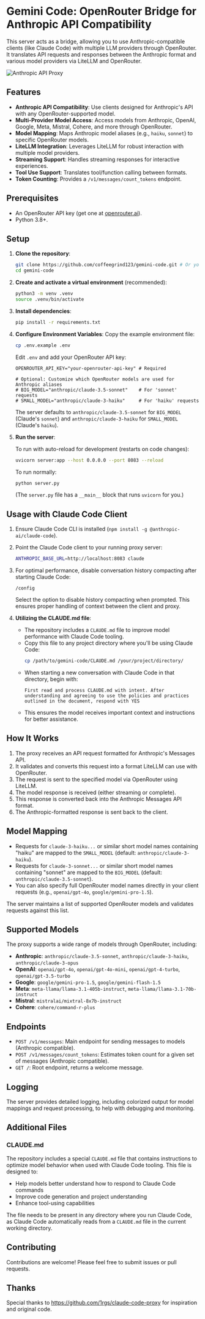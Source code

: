 # Gemini Code: OpenRouter Bridge for Anthropic API Compatibility

This server acts as a bridge, allowing you to use Anthropic-compatible clients (like Claude Code) with multiple LLM providers through OpenRouter. It translates API requests and responses between the Anthropic format and various model providers via LiteLLM and OpenRouter.

![Anthropic API Proxy](image.png)

## Features

- **Anthropic API Compatibility**: Use clients designed for Anthropic's API with any OpenRouter-supported model.
- **Multi-Provider Model Access**: Access models from Anthropic, OpenAI, Google, Meta, Mistral, Cohere, and more through OpenRouter.
- **Model Mapping**: Maps Anthropic model aliases (e.g., `haiku`, `sonnet`) to specific OpenRouter models.
- **LiteLLM Integration**: Leverages LiteLLM for robust interaction with multiple model providers.
- **Streaming Support**: Handles streaming responses for interactive experiences.
- **Tool Use Support**: Translates tool/function calling between formats.
- **Token Counting**: Provides a `/v1/messages/count_tokens` endpoint.

## Prerequisites

- An OpenRouter API key (get one at [openrouter.ai](https://openrouter.ai/keys)).
- Python 3.8+.

## Setup

1.  **Clone the repository**:
    ```bash
    git clone https://github.com/coffeegrind123/gemini-code.git # Or your fork
    cd gemini-code
    ```

2.  **Create and activate a virtual environment** (recommended):
    ```bash
    python3 -m venv .venv
    source .venv/bin/activate
    ```

3.  **Install dependencies**:
    ```bash
    pip install -r requirements.txt
    ```

4.  **Configure Environment Variables**:
    Copy the example environment file:
    ```bash
    cp .env.example .env
    ```
    Edit `.env` and add your OpenRouter API key:
    ```dotenv
    OPENROUTER_API_KEY="your-openrouter-api-key" # Required

    # Optional: Customize which OpenRouter models are used for Anthropic aliases
    # BIG_MODEL="anthropic/claude-3.5-sonnet"    # For 'sonnet' requests
    # SMALL_MODEL="anthropic/claude-3-haiku"     # For 'haiku' requests
    ```
    The server defaults to `anthropic/claude-3.5-sonnet` for `BIG_MODEL` (Claude's `sonnet`) and `anthropic/claude-3-haiku` for `SMALL_MODEL` (Claude's `haiku`).

5.  **Run the server**:

    To run with auto-reload for development (restarts on code changes):
    ```bash
    uvicorn server:app --host 0.0.0.0 --port 8083 --reload
    ```

    To run normally:
    ```bash
    python server.py
    ```
    (The `server.py` file has a `__main__` block that runs `uvicorn` for you.)

## Usage with Claude Code Client

1.  Ensure Claude Code CLI is installed (`npm install -g @anthropic-ai/claude-code`).
2.  Point the Claude Code client to your running proxy server:
    ```bash
    ANTHROPIC_BASE_URL=http://localhost:8083 claude
    ```
3.  For optimal performance, disable conversation history compacting after starting Claude Code:
    ```
    /config
    ```
    Select the option to disable history compacting when prompted. This ensures proper handling of context between the client and proxy.

4.  **Utilizing the CLAUDE.md file**:
    - The repository includes a `CLAUDE.md` file to improve model performance with Claude Code tooling.
    - Copy this file to any project directory where you'll be using Claude Code:
      ```bash
      cp /path/to/gemini-code/CLAUDE.md /your/project/directory/
      ```
    - When starting a new conversation with Claude Code in that directory, begin with:
      ```
      First read and process CLAUDE.md with intent. After understanding and agreeing to use the policies and practices outlined in the document, respond with YES
      ```
    - This ensures the model receives important context and instructions for better assistance.

## How It Works

1.  The proxy receives an API request formatted for Anthropic's Messages API.
2.  It validates and converts this request into a format LiteLLM can use with OpenRouter.
3.  The request is sent to the specified model via OpenRouter using LiteLLM.
4.  The model response is received (either streaming or complete).
5.  This response is converted back into the Anthropic Messages API format.
6.  The Anthropic-formatted response is sent back to the client.

## Model Mapping

- Requests for `claude-3-haiku...` or similar short model names containing "haiku" are mapped to the `SMALL_MODEL` (default: `anthropic/claude-3-haiku`).
- Requests for `claude-3-sonnet...` or similar short model names containing "sonnet" are mapped to the `BIG_MODEL` (default: `anthropic/claude-3.5-sonnet`).
- You can also specify full OpenRouter model names directly in your client requests (e.g., `openai/gpt-4o`, `google/gemini-pro-1.5`).

The server maintains a list of supported OpenRouter models and validates requests against this list.

## Supported Models

The proxy supports a wide range of models through OpenRouter, including:

- **Anthropic**: `anthropic/claude-3.5-sonnet`, `anthropic/claude-3-haiku`, `anthropic/claude-3-opus`
- **OpenAI**: `openai/gpt-4o`, `openai/gpt-4o-mini`, `openai/gpt-4-turbo`, `openai/gpt-3.5-turbo`
- **Google**: `google/gemini-pro-1.5`, `google/gemini-flash-1.5`
- **Meta**: `meta-llama/llama-3.1-405b-instruct`, `meta-llama/llama-3.1-70b-instruct`
- **Mistral**: `mistralai/mixtral-8x7b-instruct`
- **Cohere**: `cohere/command-r-plus`

## Endpoints

- `POST /v1/messages`: Main endpoint for sending messages to models (Anthropic compatible).
- `POST /v1/messages/count_tokens`: Estimates token count for a given set of messages (Anthropic compatible).
- `GET /`: Root endpoint, returns a welcome message.

## Logging

The server provides detailed logging, including colorized output for model mappings and request processing, to help with debugging and monitoring.

## Additional Files

### CLAUDE.md

The repository includes a special `CLAUDE.md` file that contains instructions to optimize model behavior when used with Claude Code tooling. This file is designed to:

- Help models better understand how to respond to Claude Code commands
- Improve code generation and project understanding
- Enhance tool-using capabilities

The file needs to be present in any directory where you run Claude Code, as Claude Code automatically reads from a `CLAUDE.md` file in the current working directory.

## Contributing

Contributions are welcome! Please feel free to submit issues or pull requests.

## Thanks

Special thanks to https://github.com/1rgs/claude-code-proxy for inspiration and original code.
